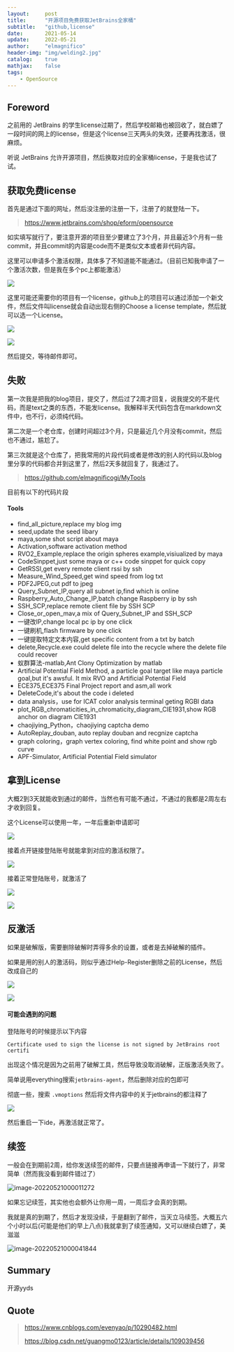 ```yaml
---
layout:     post
title:      "开源项目免费获取JetBrains全家桶"
subtitle:   "github,license"
date:       2021-05-14
update:     2022-05-21
author:     "elmagnifico"
header-img: "img/welding2.jpg"
catalog:    true
mathjax:    false
tags:
    - OpenSource
---
```


## Foreword

之前用的 JetBrains 的学生license过期了，然后学校邮箱也被回收了，就白嫖了一段时间的网上的license，但是这个license三天两头的失效，还要再找激活，很麻烦。

听说 JetBrains 允许开源项目，然后换取对应的全家桶license，于是我也试了试。



## 获取免费license

首先是通过下面的网址，然后没注册的注册一下，注册了的就登陆一下。

> https://www.jetbrains.com/shop/eform/opensource

如实填写就行了，要注意开源的项目至少要建立了3个月，并且最近3个月有一些commit，并且commit的内容是code而不是类似文本或者非代码内容。

这里可以申请多个激活权限，具体多了不知道能不能通过。（目前已知我申请了一个激活次数，但是我在多个pc上都能激活）

![](http://img.elmagnifico.tech:9514/static/upload/elmagnifico/3J1VvLCNn2ZTXga.png)

这里可能还需要你的项目有一个license，github上的项目可以通过添加一个新文件，然后文件叫license就会自动出现右侧的Choose a license template，然后就可以选一个License。

![](http://img.elmagnifico.tech:9514/static/upload/elmagnifico/OwaHPxgtVDXB35S.png)

![](http://img.elmagnifico.tech:9514/static/upload/elmagnifico/Bs6ogzJTIcqWLK2.png)

然后提交，等待邮件即可。



## 失败

第一次我是把我的blog项目，提交了，然后过了2周才回复，说我提交的不是代码，而是text之类的东西，不能发license。我解释半天代码包含在markdown文件中，也不行，必须纯代码。

第二次是一个老仓库，创建时间超过3个月，只是最近几个月没有commit，然后也不通过，尴尬了。

第三次就是这个仓库了，把我常用的片段代码或者是修改的别人的代码以及blog里分享的代码都合并到这里了，然后2天多就回复了，我通过了。

> https://github.com/elmagnificogi/MyTools

目前有以下的代码片段

#### Tools

- find_all_picture,replace my blog img
- seed,update the seed libary
- maya,some shot script about maya
- Activation,software activation method
- RVO2_Example,replace the origin spheres example,visiualized by maya
- CodeSinppet,just some maya or c++ code sinppet for quick copy
- GetRSSI,get every remote client rssi by ssh
- Measure_Wind_Speed,get wind speed from log txt
- PDF2JPEG,cut pdf to jpeg
- Query_Subnet_IP,query all subnet ip,find which is online
- Raspberry_Auto_Change_IP,batch change Raspberry ip by ssh
- SSH_SCP,replace remote client file by SSH SCP
- Close_or_open_mav,a mix of Query_Subnet_IP and SSH_SCP
- 一键改IP,change local pc ip by one click
- 一键刷机,flash firmware by one click
- 一键提取特定文本内容,get specific content from a txt by batch
- delete,Recycle.exe could delete file into the recycle where the delete file could recover
- 蚁群算法-matlab,Ant Clony Optimization by matlab
- Artificial Potential Field Method, a particle goal target like maya particle goal,but it's awsful. It mix RVO and Artificial Potential Field
- ECE375,ECE375 Final Project report and asm,all work
- DeleteCode,it's about the code i deleted
- data analysis，use for ICAT color analysis terminal geting RGBI data
- plot_RGB_chromaticities_in_chromaticity_diagram_CIE1931,show RGB anchor on diagram CIE1931
- chaojiying_Python，chaojiying captcha demo
- AutoReplay_douban, auto replay douban and recgnize captcha
- graph coloring，graph vertex coloring, find white point and show rgb curve
- APF-Simulator, Artificial Potential Field simulator



## 拿到License

大概2到3天就能收到通过的邮件，当然也有可能不通过，不通过的我都是2周左右才收到回复。

这个License可以使用一年，一年后重新申请即可

![](http://img.elmagnifico.tech:9514/static/upload/elmagnifico/PqiZAgxG3v8J6aB.png)

接着点开链接登陆账号就能拿到对应的激活权限了。

![](http://img.elmagnifico.tech:9514/static/upload/elmagnifico/jcWn1gMdAqIvNxC.png)

接着正常登陆账号，就激活了



![](http://img.elmagnifico.tech:9514/static/upload/elmagnifico/cetrCMVBf41vPXJ.png)

![](http://img.elmagnifico.tech:9514/static/upload/elmagnifico/VzmQRytWveIYkni.png)



## 反激活

如果是破解版，需要删除破解时弄得多余的设置，或者是去掉破解的插件。



如果是用的别人的激活码，则似乎通过Help-Register删除之前的License，然后改成自己的

![](http://img.elmagnifico.tech:9514/static/upload/elmagnifico/MJ4rIA2LU8qdjoZ.png)

![](http://img.elmagnifico.tech:9514/static/upload/elmagnifico/sF7wZjPzITHmcoO.png)



#### 可能会遇到的问题

登陆账号的时候提示以下内容

```
Certificate used to sign the license is not signed by JetBrains root certifi
```

出现这个情况是因为之前用了破解工具，然后导致没取消破解，正版激活失败了。



简单说用everything搜索`jetbrains-agent`，然后删除对应的包即可

彻底一些，搜索 `.vmoptions` 然后将文件内容中的关于jetbrains的都注释了

![](http://img.elmagnifico.tech:9514/static/upload/elmagnifico/lTyD93cvtdUOL8b.png)

然后重启一下ide，再激活就正常了。



## 续签

一般会在到期前2周，给你发送续签的邮件，只要点链接再申请一下就行了，非常简单（然而我没看到邮件错过了）

![image-20220521000011272](http://img.elmagnifico.tech:9514/static/upload/elmagnifico/202205210000317.png)

如果忘记续签，其实他也会额外让你用一周，一周后才会真的到期。



我就是真的到期了，然后才发现没续，于是翻到了邮件，当天立马续签。大概五六个小时以后(可能是他们的早上八点)我就拿到了续签通知，又可以继续白嫖了，美滋滋

![image-20220521000041844](http://img.elmagnifico.tech:9514/static/upload/elmagnifico/202205210000890.png)



## Summary

开源yyds



## Quote

> https://www.cnblogs.com/evenyao/p/10290482.html
>
> https://blog.csdn.net/guangmo0123/article/details/109039456